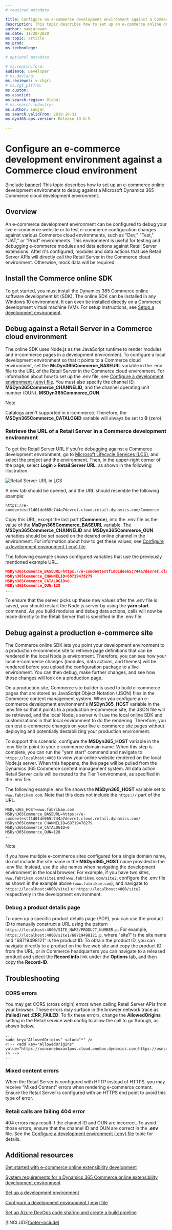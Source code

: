 ```yaml
---
# required metadata

title: Configure an e-commerce development environment against a Commerce cloud environment
description: This topic describes how to set up an e-commerce online development environment to debug against a Microsoft Dynamics 365 Commerce cloud development environment.
author: samjarawan
ms.date: 11/20/2020
ms.topic: article
ms.prod: 
ms.technology: 

# optional metadata

# ms.search.form: 
audience: Developer
# ms.devlang: 
ms.reviewer: v-chgri
# ms.tgt_pltfrm: 
ms.custom: 
ms.assetid: 
ms.search.region: Global
# ms.search.industry: 
ms.author: samjar
ms.search.validFrom: 2019-10-31
ms.dyn365.ops.version: Release 10.0.5

---
```

# Configure an e-commerce development environment against a Commerce cloud environment

[!include [banner](../includes/banner.md)]
This topic describes how to set up an e-commerce online development environment to debug against a Microsoft Dynamics 365 Commerce cloud development environment.

## Overview

An e-commerce development environment can be configured to debug your live e-commerce website or to test e-commerce configuration changes against various Commerce cloud environments, such as "Dev," "Test," "UAT," or "Prod" environments. This environment is useful for testing and debugging e-commerce modules and data actions against Retail Server extensions. After it's configured, modules and data actions that use Retail Server APIs will directly call the Retail Server in the Commerce cloud environment. Otherwise, mock data will be required.

## Install the Commerce online SDK

To get started, you must install the Dynamics 365 Commerce online software development kit (SDK). The online SDK can be installed in any Windows 10 environment. It can even be installed directly on a Commerce development virtual machine (VM). For setup instructions, see [Setup a development environment](setup-dev-environment.md).

## Debug against a Retail Server in a Commerce cloud environment

The online SDK uses Node.js as the JavaScript runtime to render modules and e-commerce pages in a development environment. To configure a local development environment so that it points to a Commerce cloud environment, set the **MsDyn365Commerce_BASEURL** variable in the .env file to the URL of the Retail Server in the Commerce cloud environment. For information about how to set up the .env file, see [Configure a development environment (.env) file](configure-env-file.md). You must also specify the channel ID, **MSDyn365Commerce_CHANNELID**, and the channel operating unit number (OUN), **MSDyn365Commerce_OUN**.

> [!NOTE]
> Catalogs aren't supported in e-commerce. Therefore, the **MSDyn365Commerce_CATALOGID** variable will always be set to **0** (zero).

### Retrieve the URL of a Retail Server in a Commerce development environment

To get the Retail Server URL if you're debugging against a Commerce development environment, go to [Microsoft Lifecycle Services (LCS)](https://lcs.dynamics.com/), and select the project and the environment. Then, in the upper-right corner of the page, select **Login \> Retail Server URL**, as shown in the following illustration.

![Retail Server URL in LCS](media/lcs-retail-server-url.png)

A new tab should be opened, and the URL should resemble the following example: 

`https://e-comdevtestf1d01de665c744a7devret.cloud.retail.dynamics.com/Commerce`

Copy this URL, except the last part (**Commerce**), into the .env file as the value of the **MsDyn365Commerce_BASEURL** variable. The **MSDyn365Commerce_CHANNELID** and **MSDyn365Commerce_OUN** variables should be set based on the desired online channel in the environment. For information about how to get these values, see [Configure a development environment (.env) file](configure-env-file.md).

The following example shows configured variables that use the previously mentioned example URL.

```json
MSDyn365Commerce_BASEURL=https://e-comdevtestf1d01de665c744a7devret.cloud.retail.dynamics.com/
MSDyn365Commerce_CHANNELID=68719478279
MSDyn365Commerce_CATALOGID=0
MSDyn365Commerce_OUN=128
...
```

To ensure that the server picks up these new values after the .env file is saved, you should restart the Node.js server by using the **yarn start** command. As you build modules and debug data actions, calls will now be made directly to the Retail Server that is specified in the .env file.

## Debug against a production e-commerce site

The Commerce online SDK lets you point your development environment to a production e-commerce site to retrieve page definitions that can be rendered in the local Node.js environment. Therefore, you can see how your local e-commerce changes (modules, data actions, and themes) will be rendered before you upload the configuration package to a live environment. You can then debug, make further changes, and see how those changes will look on a production page.

On a production site, Commerce site builder is used to build e-commerce pages that are stored as JavaScript Object Notation (JSON) files in the Commerce content management system. When you configure an e-commerce development environment's **MSDyn365_HOST** variable in the .env file so that it points to a production e-commerce site, the JSON file will be retrieved, and the local Node.js server will use the local online SDK and customizations in that local environment to do the rendering. Therefore, you can test e-commerce changes on your live e-commerce site pages without deploying and potentially destabilizing your production environment.

To support this scenario, configure the **MSDyn365_HOST** variable in the .env file to point to your e-commerce domain name. When this step is complete, you can run the "yarn start" command and navigate to `https://localhost:4000` to view your online website rendered on the local Node.js server. When this happens, the live page will be pulled from the Dynamics 365 Commerce content management system. All data action Retail Server calls will be routed to the Tier 1 environment, as specified in the .env file.

The following example .env file shows the **MSDyn365_HOST** variable set to `www.fabrikam.com`. Note that this does not include the `https://` part of the URL.

```text
MSDyn365_HOST=www.fabrikam.com
MSDyn365Commerce_BASEURL=https://e-comdevtestf1d01de665c744a7devret.cloud.retail.dynamics.com/
MSDyn365Commerce_CHANNELID=68719478279
MSDyn365Commerce_CATALOGID=0
MSDyn365Commerce_OUN=128
...
```

> [!NOTE]
> If you have multiple e-commerce sites configured for a single domain name, do not include the site name in the **MSDyn365_HOST** name provided in the .env file. Instead, use the site names when navigating the development environment in the local browser. For example, if you have two sites, `www.fabrikam.com/site1` and `www.fabrikam.com/site2`, configure the .env file as shown in the example above (`www.fabrikam.com`), and navigate to `https://localhost:4000/site1` or `https://localhost:4000/site2` respectively in the development environment.

### Debug a product details page

To open up a specific product details page (PDP), you can use the product ID to manually construct a URL using the pattern `https://localhost:4000/SITE_NAME/PRODUCT_NUMBER.p`. For example, `https://localhost:4000/site1/68719498121.p`, where "site1" is the site name and "68719498121" is the product ID. To obtain the product ID, you can navigate directly to a product on the live web site and copy the product ID from the URL, or in Commerce headquarters you can navigate to a released product and select the **Record info** link under the **Options** tab, and then copy the **Record-ID**.

## Troubleshooting

### CORS errors

You may get CORS (cross origin) errors when calling Retail Server APIs from your browser. These errors may surface in the browser network trace as **(failed) net::ERR_FAILED**. To fix these errors, change the **AllowedOrigins** setting in the Retail service web.config to allow the call to go through, as shown below.

```
...
<add key="AllowedOrigins" value="*" />
<!-- <add key="AllowedOrigins" value="https://usnconeboxax1pos.cloud.onebox.dynamics.com;https://usnconeboxax1ecom.cloud.onebox.dynamics.com" /> -->
...
```

### Mixed content errors
When the Retail Server is configured with HTTP instead of HTTPS, you may receive "Mixed Content" errors when rendering e-commerce content. Ensure the Retail Server is configured with an HTTPS end point to avoid this type of error.

### Retail calls are failing 404 error
404 errors may result if the channel ID and OUN are incorrect. To avoid those errors, ensure that the channel ID and OUN are correct in the **.env** file. See the [Configure a development environment (.env) file](configure-env-file.md) topic for details.

## Additional resources

[Get started with e-commerce online extensibility development](sdk-getting-started.md)

[System requirements for a Dynamics 365 Commerce online extensibility development environment](system-requirements.md)

[Set up a development environment](setup-dev-environment.md)

[Configure a development environment (.env) file](configure-env-file.md)

[Set up Azure DevOps code sharing and create a build pipeline](set-up-code-sharing-build-pipeline.md)


[!INCLUDE[footer-include](../../includes/footer-banner.md)]